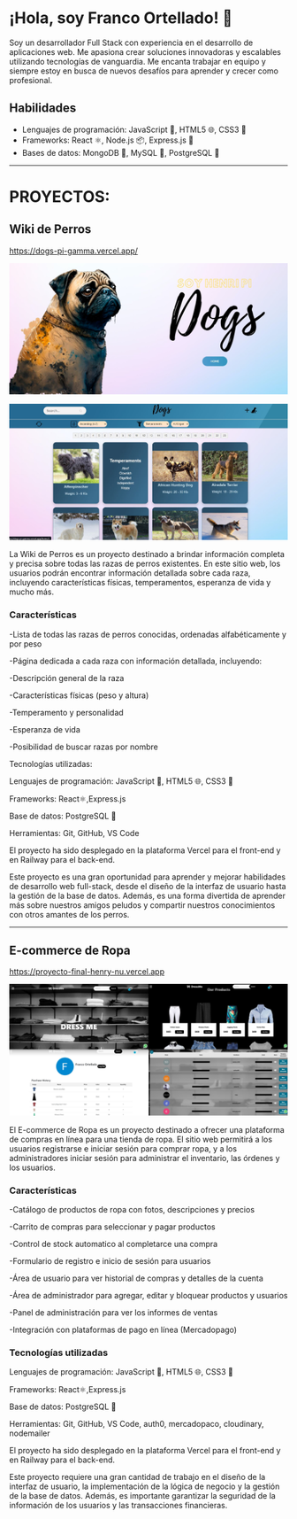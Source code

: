 # ¡Hola, soy Franco Ortellado! 👋
Soy un desarrollador Full Stack con experiencia en el desarrollo de aplicaciones web. Me apasiona crear soluciones innovadoras y escalables utilizando tecnologías de vanguardia. Me encanta trabajar en equipo y siempre estoy en busca de nuevos desafíos para aprender y crecer como profesional.

## Habilidades
- Lenguajes de programación: JavaScript 🚀, HTML5 🌐, CSS3 🎨
- Frameworks: React ⚛️, Node.js 📦, Express.js 🚂
- Bases de datos: MongoDB 🍃, MySQL 🐬, PostgreSQL 🐘

---------------------------------------------------------------------------------------------------------------------------------------------


# PROYECTOS:


## Wiki de Perros

https://dogs-pi-gamma.vercel.app/

![alt text](https://github.com/Franco-ortellado/Franco-ortellado/blob/main/Captura.JPG)

![alt text](https://github.com/Franco-ortellado/Franco-ortellado/blob/main/Captura2.JPG)

La Wiki de Perros es un proyecto destinado a brindar información completa y precisa sobre todas las razas de perros existentes. En este sitio web, los usuarios podrán encontrar información detallada sobre cada raza, incluyendo características físicas, temperamentos, esperanza de vida y mucho más.

### Características

-Lista de todas las razas de perros conocidas, ordenadas alfabéticamente y por peso

-Página dedicada a cada raza con información detallada, incluyendo:

-Descripción general de la raza

-Características físicas (peso y altura)

-Temperamento y personalidad

-Esperanza de vida

-Posibilidad de buscar razas por nombre


Tecnologías utilizadas:

Lenguajes de programación: JavaScript 🚀, HTML5 🌐, CSS3 🎨

Frameworks: React⚛️,Express.js

Base de datos: PostgreSQL 🐘

Herramientas: Git, GitHub, VS Code

El proyecto ha sido desplegado en la plataforma Vercel para el front-end y en Railway para el back-end.

Este proyecto es una gran oportunidad para aprender y mejorar habilidades de desarrollo web full-stack, desde el diseño de la interfaz de usuario hasta la gestión de la base de datos. Además, es una forma divertida de aprender más sobre nuestros amigos peludos y compartir nuestros conocimientos con otros amantes de los perros.

------------------------------------------------------------------------------------------------------------------------------------------
## E-commerce de Ropa
https://proyecto-final-henry-nu.vercel.app

![alt text](https://github.com/Franco-ortellado/Franco-ortellado/blob/main/dressMe.jpg)

El E-commerce de Ropa es un proyecto destinado a ofrecer una plataforma de compras en línea para una tienda de ropa. El sitio web permitirá a los usuarios registrarse e iniciar sesión para comprar ropa, y a los administradores iniciar sesión para administrar el inventario, las órdenes y los usuarios.

### Características

-Catálogo de productos de ropa con fotos, descripciones y precios

-Carrito de compras para seleccionar y pagar productos

-Control de stock automatico al completarce una compra

-Formulario de registro e inicio de sesión para usuarios

-Área de usuario para ver historial de compras y detalles de la cuenta

-Área de administrador para agregar, editar y bloquear productos y usuarios

-Panel de administración para ver los informes de ventas

-Integración con plataformas de pago en línea (Mercadopago)

### Tecnologías utilizadas

Lenguajes de programación: JavaScript 🚀, HTML5 🌐, CSS3 🎨

Frameworks: React⚛️,Express.js

Base de datos: PostgreSQL 🐘

Herramientas: Git, GitHub, VS Code, auth0, mercadopaco, cloudinary, nodemailer

El proyecto ha sido desplegado en la plataforma Vercel para el front-end y en Railway para el back-end.

Este proyecto requiere una gran cantidad de trabajo en el diseño de la interfaz de usuario, la implementación de la lógica de negocio y la gestión de la base de datos. Además, es importante garantizar la seguridad de la información de los usuarios y las transacciones financieras.
